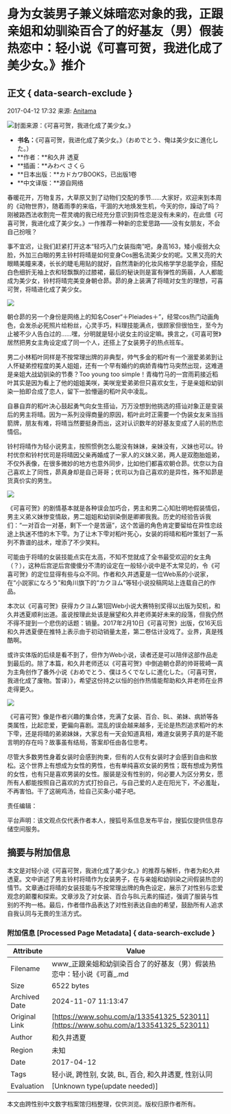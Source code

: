 # 身为女装男子兼义妹暗恋对象的我，正跟亲姐和幼驯染百合了的好基友（男）假装热恋中：轻小说《可喜可贺，我进化成了美少女。》推介

## 正文 { data-search-exclude }


2017-04-12 17:32 来源: [Anitama](https://www.sohu.com/?spm=smpc.content-abroad.content.1.1730977992664nEvrTPl)

![封面来源：《可喜可贺，我进化成了美少女。》](http://img.mp.itc.cn/upload/20170412/0184923693f34e94a5f72077363e4250_th.jpeg)

- **书名：**《可喜可贺，我进化成了美少女。》（おめでとう、俺は美少女に進化した。）
- **作者：**和久井 透夏
- **插画：**みわべ さくら
- **日本出版：**カドカワBOOKS，已出版1卷
- **中文译版：**源自网络

春暖花开，万物复苏，大草原又到了动物们交配的季节……大家好，欢迎来到本周的《动物世界》，随着雨季的来临，干涸的大地焕发生机，今天的你，躁动了吗？刚被路西法收割完一茬灵魂的我已经充分意识到异性恋是没有未来的，在此借《可喜可贺，我进化成了美少女。》一作推荐一种新的恋爱思路——没有女朋友，不会自己扮哦？

事不宜迟，让我们赶紧打开这本“轻巧入门女装指南”吧，身高163，矮小瘦弱大众脸，外加三白眼的男主铃村将晴是如何变身Cos圈名流美少女的呢。又黑又亮的大眼睛美瞳来凑，长长的睫毛用贴的就好，自然清新的化妆风格学学总能学会，搭配白色细折无袖上衣和轻飘飘的过膝裙，最后的秘诀则是富有弹性的蒟蒻，人人都能成为美少女，铃村将晴完美变身朝仓昴。昴的身上装满了将晴对女生的理想，可喜可贺，将晴进化成了美少女。

![](http://img.mp.itc.cn/upload/20170412/58db0c92662c45878c60b8e56cca8ba2_th.jpeg)

朝仓昴的另一个身份是网络上的知名Coser“＋Pleiades＋”，经常cos热门动画角色，会发杀必死照片给粉丝，心灵手巧，料理技能满点，很顾家但很怕生，至今为止被不少人告白过的……嘿，分明就是轻小说女主的设定嘛。换言之，《可喜可贺》居然把男女主角设定成了同一个人，还搭上了女装男子的热点班车。

男二小林稻叶同样是不按常理出牌的非典型，帅气多金的稻叶有一个溺爱弟弟到让人怀疑弟控程度的美人姐姐，还有一个早有婚约的病娇青梅竹马突然出现，这难道是亲姐大战幼驯染的节奏？Too young too simple！青梅竹马的一宫雨莉接近稻叶其实是因为看上了他的姐姐美咲，美咲宠爱弟弟但只喜欢女生，于是亲姐和幼驯染一拍即合成了恋人，留下一脸懵逼的稻叶风中凌乱。

自暴自弃的稻叶决心鼓起勇气向女生搭讪，万万没想到他挑选的搭讪对象正是变装后的男主将晴。因为一系列没得商量的原因，稻叶此时正需要一个伪装女友来当挡箭牌，朋友有难，将晴当然要挺身而出，这对认识数年的好基友变成了人前的热恋情侣。

铃村将晴作为轻小说男主，按照惯例怎么能没有妹妹，亲妹没有，义妹也可以。铃村优奈和铃村优司是将晴因父亲再婚成了一家人的义妹义弟，两人是双胞胎姐弟，不仅外表像，在很多微妙的地方也意外同步，比如他们都喜欢朝仓昴。优奈以为自己喜欢上了同性，昴真身却是自己哥哥；优司以为自己喜欢的是异性，殊不知昴是货真价实的男生。

![](http://img.mp.itc.cn/upload/20170412/2e9911292d6648f0883df6c8e07c21ab_th.jpeg)

《可喜可贺》的剧情基本就是各种误会加巧合，男主和男二心知肚明地假装情侣，男主义弟义妹惨变情敌，男二姐姐和幼驯染倒是卿卿我我。历史的经验告诉我们：“一对百合一对基，剩下一个是苦逼”，这个苦逼的角色肯定要留给在异性恋歧途上执迷不悟的木下雫。为了让木下雫对稻叶死心，女装的将晴和稻叶策划了一系列不靠谱的战术，增添了不少笑料。

可能由于将晴的女装技能点实在太高，不知不觉就成了全书最受欢迎的女主角（？），这种后宫逆后宫傻傻分不清的设定在一般轻小说中是不太常见的，令《可喜可贺》的定位显得有些与众不同。作者和久井透夏是一位Web系的小说家，在“小説家になろう”和角川旗下的“カクヨム”等轻小说投稿网站上连载自己的作品。

本次以《可喜可贺》获得カクヨム第1回Web小说大赛特别奖得以出版为契机，和久井透夏顺利出道。虽说按理此处该是展望和久井老师美好未来的段落，但我仍然不得不提到一个悲伤的话题：销量。2017年2月10日《可喜可贺》出版，仅16天后和久井透夏便在推特上表示由于初动销量太差，第二卷估计没戏了。业界，真是残酷啊。

或许实体版的后续是看不到了，但作为Web小说，读者还是可以陪伴这部作品走到最后的。除了本篇，和久井老师还以《可喜可贺》中倒追朝仓昴的帅哥筱崎一真为主角创作了番外小说《おめでとう、僕はろくでなしに進化した。（可喜可贺，我进化成了废物。暂译）》，希望这份持之以恒的创作热情能帮助和久井老师在业界走得更久。

![](http://img.mp.itc.cn/upload/20170412/4001a734a87b4a10a49c21873e1d0857_th.jpeg)

《可喜可贺》像是作者兴趣的集合体，充满了女装、百合、BL、弟妹、病娇等各类属性，比起恋爱，更偏向喜剧。混乱的误会越来越多，无论是热烈追求稻叶的木下雫，还是将晴的弟弟妹妹，大家总有一天会知道真相，难道女装男子真的是不能言明的存在吗？故事虽有结局，答案却任由各位思考。

尽管大多数男性身着女装时会感到拘束，但有的人仅有女装时才会感到自由和放松。这个世界上有想成为女性的男性，也有单纯喜欢女装的男性；既有想成为男性的女性，也有只是喜欢男装的女性。服装是没有性别的，何必要人为区分男女，愿所有人都能按照自己喜欢的方式打扮自己，与自己爱的人走在阳光下，不必羞耻，不再害怕。干了这碗鸡汤，给自己买条小裙子吧。

责任编辑： 

平台声明：该文观点仅代表作者本人，搜狐号系信息发布平台，搜狐仅提供信息存储空间服务。

## 摘要与附加信息

<!-- tcd_abstract -->
本文是对轻小说《可喜可贺，我进化成了美少女。》的推荐与解析，作者为和久井透夏。文中讲述了男主铃村将晴作为女装男子，在与亲姐和幼驯染之间假装热恋的情节。文章通过将晴的女装技能与不按常理出牌的角色设定，展示了对性别与恋爱观念的颠覆和探索。文章涉及了对女装、百合与BL元素的描述，强调了服装与性别的不拘一格。最后，作者借作品表达了对性别表达自由的希望，鼓励所有人追求自我认同与无畏的生活方式。
<!-- tcd_abstract_end -->

### 附加信息 [Processed Page Metadata] { data-search-exclude }

| Attribute       | Value                                  |
|-----------------|----------------------------------------|
| Filename        | www_正跟亲姐和幼驯染百合了的好基友（男）假装热恋中：轻小说《可喜_.md                             |
| Size            | 6522 bytes                           |
| Archived Date   | 2024-11-07 11:13:47                             |
| Original Link   | [https://www.sohu.com/a/133541325_523011](https://www.sohu.com/a/133541325_523011)                       |
| Author          | 和久井透夏                               |
| Region          | 未知                               |
| Date            | 2017-04-12                                 |
| Tags            | 轻小说, 跨性别, 女装, BL, 百合, 和久井透夏, 性别认同                                 |
| Evaluation            | [Unknown type(update needed)]                                 |
<!-- tcd_table_end -->

本文由跨性别中文数字档案馆归档整理，仅供浏览。版权归原作者所有。

